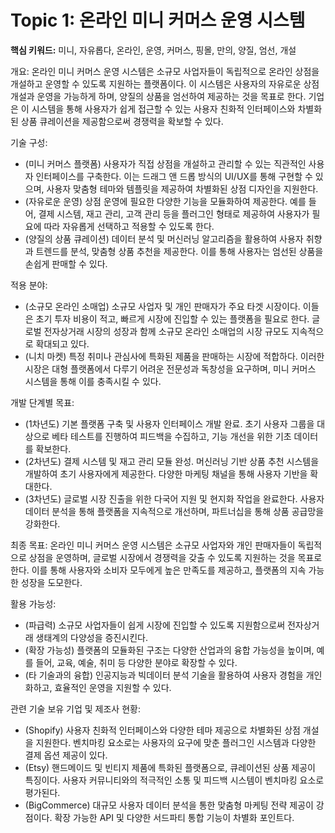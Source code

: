 # Topic 1: 온라인 미니 커머스 운영 시스템
**핵심 키워드:** 미니, 자유롭다, 온라인, 운영, 커머스, 핑몰, 만의, 양질, 엄선, 개설

개요: 온라인 미니 커머스 운영 시스템은 소규모 사업자들이 독립적으로 온라인 상점을 개설하고 운영할 수 있도록 지원하는 플랫폼이다. 이 시스템은 사용자의 자유로운 상점 개설과 운영을 가능하게 하며, 양질의 상품을 엄선하여 제공하는 것을 목표로 한다. 기업은 이 시스템을 통해 사용자가 쉽게 접근할 수 있는 사용자 친화적 인터페이스와 차별화된 상품 큐레이션을 제공함으로써 경쟁력을 확보할 수 있다.

기술 구성: 
- (미니 커머스 플랫폼) 사용자가 직접 상점을 개설하고 관리할 수 있는 직관적인 사용자 인터페이스를 구축한다. 이는 드래그 앤 드롭 방식의 UI/UX를 통해 구현할 수 있으며, 사용자 맞춤형 테마와 템플릿을 제공하여 차별화된 상점 디자인을 지원한다.
- (자유로운 운영) 상점 운영에 필요한 다양한 기능을 모듈화하여 제공한다. 예를 들어, 결제 시스템, 재고 관리, 고객 관리 등을 플러그인 형태로 제공하여 사용자가 필요에 따라 자유롭게 선택하고 적용할 수 있도록 한다.
- (양질의 상품 큐레이션) 데이터 분석 및 머신러닝 알고리즘을 활용하여 사용자 취향과 트렌드를 분석, 맞춤형 상품 추천을 제공한다. 이를 통해 사용자는 엄선된 상품을 손쉽게 판매할 수 있다.

적용 분야: 
- (소규모 온라인 소매업) 소규모 사업자 및 개인 판매자가 주요 타겟 시장이다. 이들은 초기 투자 비용이 적고, 빠르게 시장에 진입할 수 있는 플랫폼을 필요로 한다. 글로벌 전자상거래 시장의 성장과 함께 소규모 온라인 소매업의 시장 규모도 지속적으로 확대되고 있다.
- (니치 마켓) 특정 취미나 관심사에 특화된 제품을 판매하는 시장에 적합하다. 이러한 시장은 대형 플랫폼에서 다루기 어려운 전문성과 독창성을 요구하며, 미니 커머스 시스템을 통해 이를 충족시킬 수 있다.

개발 단계별 목표:
- (1차년도) 기본 플랫폼 구축 및 사용자 인터페이스 개발 완료. 초기 사용자 그룹을 대상으로 베타 테스트를 진행하여 피드백을 수집하고, 기능 개선을 위한 기초 데이터를 확보한다.
- (2차년도) 결제 시스템 및 재고 관리 모듈 완성. 머신러닝 기반 상품 추천 시스템을 개발하여 초기 사용자에게 제공한다. 다양한 마케팅 채널을 통해 사용자 기반을 확대한다.
- (3차년도) 글로벌 시장 진출을 위한 다국어 지원 및 현지화 작업을 완료한다. 사용자 데이터 분석을 통해 플랫폼을 지속적으로 개선하며, 파트너십을 통해 상품 공급망을 강화한다.

최종 목표: 온라인 미니 커머스 운영 시스템은 소규모 사업자와 개인 판매자들이 독립적으로 상점을 운영하며, 글로벌 시장에서 경쟁력을 갖출 수 있도록 지원하는 것을 목표로 한다. 이를 통해 사용자와 소비자 모두에게 높은 만족도를 제공하고, 플랫폼의 지속 가능한 성장을 도모한다.

활용 가능성: 
- (파급력) 소규모 사업자들이 쉽게 시장에 진입할 수 있도록 지원함으로써 전자상거래 생태계의 다양성을 증진시킨다.
- (확장 가능성) 플랫폼의 모듈화된 구조는 다양한 산업과의 융합 가능성을 높이며, 예를 들어, 교육, 예술, 취미 등 다양한 분야로 확장할 수 있다.
- (타 기술과의 융합) 인공지능과 빅데이터 분석 기술을 활용하여 사용자 경험을 개인화하고, 효율적인 운영을 지원할 수 있다.

관련 기술 보유 기업 및 제조사 현황:
- (Shopify) 사용자 친화적 인터페이스와 다양한 테마 제공으로 차별화된 상점 개설을 지원한다. 벤치마킹 요소로는 사용자의 요구에 맞춘 플러그인 시스템과 다양한 결제 옵션 제공이 있다.
- (Etsy) 핸드메이드 및 빈티지 제품에 특화된 플랫폼으로, 큐레이션된 상품 제공이 특징이다. 사용자 커뮤니티와의 적극적인 소통 및 피드백 시스템이 벤치마킹 요소로 평가된다.
- (BigCommerce) 대규모 사용자 데이터 분석을 통한 맞춤형 마케팅 전략 제공이 강점이다. 확장 가능한 API 및 다양한 서드파티 통합 기능이 차별화 포인트다.
